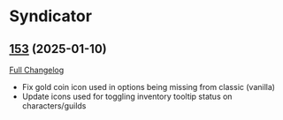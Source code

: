 # Syndicator

## [153](https://github.com/Baganator/Syndicator/tree/153) (2025-01-10)
[Full Changelog](https://github.com/Baganator/Syndicator/compare/152...153) 

- Fix gold coin icon used in options being missing from classic (vanilla)  
- Update icons used for toggling inventory tooltip status on characters/guilds  
